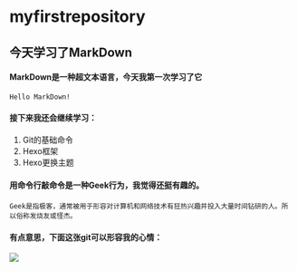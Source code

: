 # myfirstrepository
## 今天学习了MarkDown
#### MarkDown是一种超文本语言，今天我第一次学习了它
```Hello MarkDown!```
#### 接下来我还会继续学习：
1. Git的基础命令
1. Hexo框架
1. Hexo更换主题
#### 用命令行敲命令是一种**Geek**行为，我觉得还挺有趣的。
```Geek是指极客，通常被用于形容对计算机和网络技术有狂热兴趣并投入大量时间钻研的人。所以俗称发烧友或怪杰。```
#### 有点意思，下面这张git可以形容我的心情：
![](https://qgt-style.oss-cn-hangzhou.aliyuncs.com/newcoursep4/g1/g1-2-2/tenor.gif)
